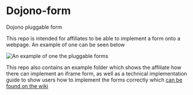 # Dojono-form
Dojono pluggable form


This repo is intended for affiliates to be able to implement a form onto a webpage. An example of one can be seen below

![An example of one the pluggable forms](http://jack.dojono.co.uk/flexytechimages/embeddedform.jpg)


This repo also contains an example folder which shows the affiliate how there can implement an iframe form, as well as a technical implementation guide to show users how to implement the forms correctly which [can be found on the wiki](https://github.com/quiddihub/dojono-form-development/wiki)

